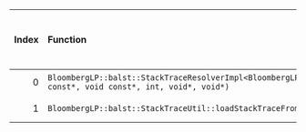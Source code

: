 |   Index | Function                                                                                                                                                 |   Difference in number of lines |   Function size difference in bytes | Disassembly                                                |   Number of lines in `assume` build |   Number of bytes in `assume` build |   Number of lines in `none` build |   Number of bytes in `none` build |
|--------:|:---------------------------------------------------------------------------------------------------------------------------------------------------------|--------------------------------:|------------------------------------:|:-----------------------------------------------------------|------------------------------------:|------------------------------------:|----------------------------------:|----------------------------------:|
|       0 | `BloombergLP::balst::StackTraceResolverImpl<BloombergLP::balst::ObjectFileFormat::Elf>::processLoadedImage(char const*, void const*, int, void*, void*)` |                               4 |                                  16 | [Assumed](0.assume.s), [Ignored](0.none.s), [Diff](0.diff) |                                 736 |                             4240432 |                               720 |                           4240432 |
|       1 | `BloombergLP::balst::StackTraceUtil::loadStackTraceFromStack(BloombergLP::balst::StackTrace*, int, bool)`                                                |                               1 |                                   0 | [Assumed](1.assume.s), [Ignored](1.none.s), [Diff](1.diff) |                                 464 |                             4232752 |                               464 |                           4232752 |